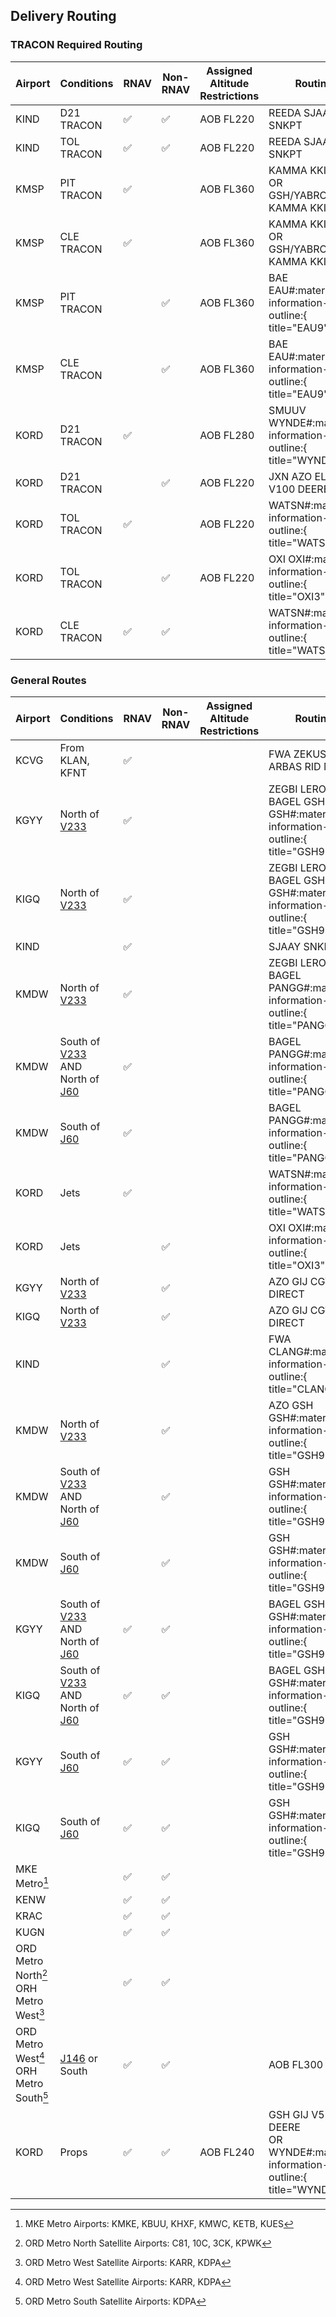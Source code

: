 ## Delivery Routing

### TRACON Required Routing
| Airport | Conditions | RNAV | Non-RNAV | Assigned Altitude <br> Restrictions | Routing |
| ------- | ---------- | --------- | ------- | ---- | ----- |
| KIND | D21 TRACON | :white_check_mark: | :white_check_mark: | AOB FL220 | REEDA SJAAY SNKPT |
| KIND | TOL TRACON | :white_check_mark: | :white_check_mark: | AOB FL220 | REEDA SJAAY SNKPT |
| KMSP | PIT TRACON | :white_check_mark: | | AOB FL360 | KAMMA KKILR# <br> OR <br> GSH/YABRO KAMMA KKILR# |
| KMSP | CLE TRACON | :white_check_mark: | | AOB FL360 | KAMMA KKILR# <br> OR <br> GSH/YABRO KAMMA KKILR# |
| KMSP | PIT TRACON | | :white_check_mark: | AOB FL360 | BAE EAU#:material-information-outline:{ title="EAU9" } |
| KMSP | CLE TRACON | | :white_check_mark: | AOB FL360 | BAE EAU#:material-information-outline:{ title="EAU9" } |
| KORD | D21 TRACON | :white_check_mark: | | AOB FL280 |  SMUUV WYNDE#:material-information-outline:{ title="WYNDE2" } |
| KORD | D21 TRACON | | :white_check_mark: | AOB FL220 | JXN AZO ELX V100 DEERE |
| KORD | TOL TRACON | :white_check_mark: | | AOB FL220 |  WATSN#:material-information-outline:{ title="WATSN4" } |
| KORD | TOL TRACON | | :white_check_mark: | AOB FL220 |  OXI OXI#:material-information-outline:{ title="OXI3" } |
| KORD | CLE TRACON | :white_check_mark: | :white_check_mark: | |  WATSN#:material-information-outline:{ title="WATSN4" } |



### General Routes

| Airport | Conditions |  RNAV | Non-RNAV | Assigned Altitude <br> Restrictions | Routing |
| ------- | ---------- | --------- | ------- | ---- | ----- |
| KCVG | From KLAN, KFNT | :white_check_mark: | | | FWA ZEKUS ARBAS RID MEEKR |
| KGYY | North of [V233](https://skyvector.com/?ll=44.25424901841776,-85.09954834326308&chart=302&zoom=3&fpl=MOP%20V233%20PLN) | :white_check_mark: | | | ZEGBI LEROY BAGEL GSH GSH#:material-information-outline:{ title="GSH9" }|
| KIGQ | North of [V233](https://skyvector.com/?ll=44.25424901841776,-85.09954834326308&chart=302&zoom=3&fpl=MOP%20V233%20PLN) | :white_check_mark: | | | ZEGBI LEROY BAGEL GSH GSH#:material-information-outline:{ title="GSH9" }|
| KIND | |  :white_check_mark: | | | SJAAY SNKPT# |
| KMDW | North of [V233](https://skyvector.com/?ll=44.25424901841776,-85.09954834326308&chart=302&zoom=3&fpl=MOP%20V233%20PLN) | :white_check_mark: | | | ZEGBI LEROY BAGEL PANGG#:material-information-outline:{ title="PANGG5" } |
| KMDW | South of [V233](https://skyvector.com/?ll=44.25424901841776,-85.09954834326308&chart=302&zoom=3&fpl=MOP%20V233%20PLN) <br> AND <br> North of [J60](https://skyvector.com/?ll=41.77131168333379,-82.09121704454029&chart=302&zoom=6&fpl=PSB%20J60%20GSH) | :white_check_mark: | | | BAGEL PANGG#:material-information-outline:{ title="PANGG5" } |
| KMDW | South of [J60](https://skyvector.com/?ll=41.77131168333379,-82.09121704454029&chart=302&zoom=6&fpl=PSB%20J60%20GSH) | :white_check_mark: | | |BAGEL PANGG#:material-information-outline:{ title="PANGG5" } |
| KORD | Jets |  :white_check_mark: | | | WATSN#:material-information-outline:{ title="WATSN4" } |
| KORD | Jets | | :white_check_mark: | |  OXI OXI#:material-information-outline:{ title="OXI3" } |
| KGYY | North of [V233](https://skyvector.com/?ll=44.25424901841776,-85.09954834326308&chart=302&zoom=3&fpl=MOP%20V233%20PLN) | | :white_check_mark: | | AZO GIJ CGT DIRECT |
| KIGQ | North of [V233](https://skyvector.com/?ll=44.25424901841776,-85.09954834326308&chart=302&zoom=3&fpl=MOP%20V233%20PLN) | | :white_check_mark: |  | AZO GIJ CGT DIRECT |
| KIND | | |  :white_check_mark: | | FWA CLANG#:material-information-outline:{ title="CLANG7" } |
| KMDW | North of [V233](https://skyvector.com/?ll=44.25424901841776,-85.09954834326308&chart=302&zoom=3&fpl=MOP%20V233%20PLN) | | :white_check_mark: | | AZO GSH GSH#:material-information-outline:{ title="GSH9" }|
| KMDW | South of [V233](https://skyvector.com/?ll=44.25424901841776,-85.09954834326308&chart=302&zoom=3&fpl=MOP%20V233%20PLN) <br> AND <br> North of [J60](https://skyvector.com/?ll=41.77131168333379,-82.09121704454029&chart=302&zoom=6&fpl=PSB%20J60%20GSH) |  | :white_check_mark: | | GSH GSH#:material-information-outline:{ title="GSH9" }|
| KMDW | South of [J60](https://skyvector.com/?ll=41.77131168333379,-82.09121704454029&chart=302&zoom=6&fpl=PSB%20J60%20GSH) | | :white_check_mark: | |  GSH GSH#:material-information-outline:{ title="GSH9" }|
| KGYY | South of [V233](https://skyvector.com/?ll=44.25424901841776,-85.09954834326308&chart=302&zoom=3&fpl=MOP%20V233%20PLN) <br> AND <br> North of [J60](https://skyvector.com/?ll=41.77131168333379,-82.09121704454029&chart=302&zoom=6&fpl=PSB%20J60%20GSH) | :white_check_mark: | :white_check_mark: | | BAGEL GSH GSH#:material-information-outline:{ title="GSH9" } |
| KIGQ | South of [V233](https://skyvector.com/?ll=44.25424901841776,-85.09954834326308&chart=302&zoom=3&fpl=MOP%20V233%20PLN) <br> AND <br> North of [J60](https://skyvector.com/?ll=41.77131168333379,-82.09121704454029&chart=302&zoom=6&fpl=PSB%20J60%20GSH) | :white_check_mark: | :white_check_mark: | | BAGEL GSH GSH#:material-information-outline:{ title="GSH9" }|
| KGYY | South of [J60](https://skyvector.com/?ll=41.77131168333379,-82.09121704454029&chart=302&zoom=6&fpl=PSB%20J60%20GSH) | :white_check_mark: | :white_check_mark: | | GSH GSH#:material-information-outline:{ title="GSH9" }|
| KIGQ | South of [J60](https://skyvector.com/?ll=41.77131168333379,-82.09121704454029&chart=302&zoom=6&fpl=PSB%20J60%20GSH) | :white_check_mark: | :white_check_mark: | | GSH GSH#:material-information-outline:{ title="GSH9" }|
| MKE Metro[^4] | | :white_check_mark: | :white_check_mark: | | | MKG/GETCH LYSTR SUDDS |
| KENW | | :white_check_mark: | :white_check_mark: | | | | PMM/SMUUV ZEMEL EXARR |
| KRAC | |:white_check_mark: | :white_check_mark: | | | | PMM/SMUUV ZEMEL EXARR |
| KUGN | |:white_check_mark: | :white_check_mark: | | | | PMM/SMUUV ZEMEL EXARR |
| ORD Metro North[^2]<br> ORH Metro West[^1] | | :white_check_mark: | :white_check_mark: | | |  | PMM/SMUUV FIYER OBK <br> ELX V100 DEERE |
| ORD Metro West[^1]<br> ORH Metro South[^3] |  [J146](https://skyvector.com/?ll=41.88121790284157,-82.00881958360567&chart=302&zoom=6&fpl=JOT%20J146%20MIP) or South | :white_check_mark: | :white_check_mark: | | AOB FL300 | OXI EON JOT  |
| KORD | Props | :white_check_mark: | :white_check_mark: | AOB FL240 | GSH GIJ V526 DEERE <br> OR <br> WYNDE#:material-information-outline:{ title="WYNDE2" } |



[^1]: ORD Metro West Satellite Airports: KARR, KDPA
[^2]: ORD Metro North Satellite Airports: C81, 10C, 3CK, KPWK
[^3]: ORD Metro South Satellite Airports: KDPA
[^4]: MKE Metro Airports: KMKE, KBUU, KHXF, KMWC, KETB, KUES
[^5]: ZAU Airports East of 87°W: 35D, KGWB, KFFX, 3GM, KHLM, KMKG, KLWA[^6], KBIV
[^6]: Controlled by South Bend Approach
